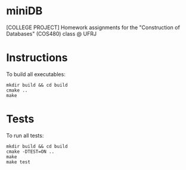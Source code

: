 # miniDB

[COLLEGE PROJECT] Homework assignments for the "Construction of Databases" (COS480) class @ UFRJ

# Instructions

To build all executables:

    mkdir build && cd build
    cmake ..
    make

# Tests

To run all tests:

    mkdir build && cd build
    cmake -DTEST=ON ..
    make
    make test
